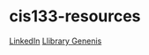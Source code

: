 # cis133-resources
[LinkedIn](https://www.linkedin.com/learning/topics/html) 
[Llibrary Genenis](https://libgen.fun/book/index.php?md5=5FBEB925700A45939C043CAB836CB583)
